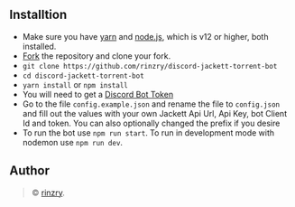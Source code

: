 ## Installtion

- Make sure you have [yarn](https://classic.yarnpkg.com/en/docs/install/#windows-stable) and [node.js](https://nodejs.org/en/), which is v12 or higher, both installed.
- [Fork](https://github.com/iColtz/javascript-bot-template/fork) the repository and clone your fork.
- `git clone https://github.com/rinzry/discord-jackett-torrent-bot`
- `cd discord-jackett-torrent-bot`
- `yarn install` or `npm install`
- You will need to get a [Discord Bot Token](https://discordjs.guide/preparations/setting-up-a-bot-application.html#creating-your-bot)
- Go to the file `config.example.json` and rename the file to `config.json` and fill out the values with your own Jackett Api Url, Api Key, bot Client Id and token. You can also optionally changed the prefix if you desire
- To run the bot use `npm run start`. To run in development mode with nodemon use `npm run dev`.

## Author

> © [rinzry](https://github.com/rinzry).
